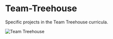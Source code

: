 # Team-Treehouse
Specific projects in the Team Treehouse curricula.


![Team Treehouse](https://imgur.com/J0h8HDg)
